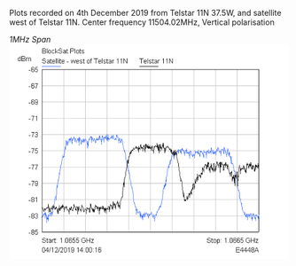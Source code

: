 Plots recorded on 4th December 2019 from Telstar 11N 37.5W, and satellite west of Telstar 11N. Center frequency 11504.02MHz, Vertical polarisation

*1MHz Span*
![1MHz_span](https://github.com/pikefloyd/BlockSat_Plots/blob/master/20191204/1MHz%20Span.png)

